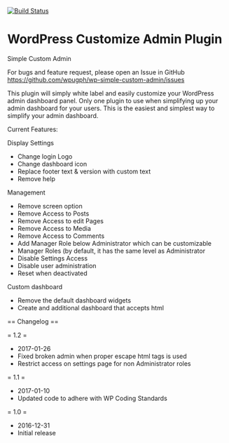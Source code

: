 [![Build Status](https://travis-ci.org/wpugph/wp-simple-custom-admin.svg?branch=master)](https://travis-ci.org/wpugph/wp-simple-custom-admin)

# WordPress Customize Admin Plugin

Simple Custom Admin

For bugs and feature request, please open an Issue in GitHub https://github.com/wpugph/wp-simple-custom-admin/issues

This plugin will simply white label and easily customize your WordPress admin dashboard panel. Only one plugin to use when simplifying up your admin dashboard for your users. This is the easiest and simplest way to simplify your admin dashboard.

Current Features:

Display Settings
- Change login Logo
- Change dashboard icon
- Replace footer text & version with custom text
- Remove help

Management
- Remove screen option
- Remove Access to Posts
- Remove Access to edit Pages
- Remove Access to Media
- Remove Access to Comments
- Add Manager Role below Administrator which can be customizable
- Manager Roles (by default, it has the same level as Administrator
- Disable Settings Access
- Disable user administration
- Reset when deactivated

Custom dashboard
- Remove the default dashboard widgets
- Create and additional dashboard that accepts html

== Changelog ==

= 1.2 =
* 2017-01-26
* Fixed broken admin when proper escape html tags is used
* Restrict access on settings page for non Administrator roles

= 1.1 =
* 2017-01-10
* Updated code to adhere with WP Coding Standards

= 1.0 =
* 2016-12-31
* Initial release
